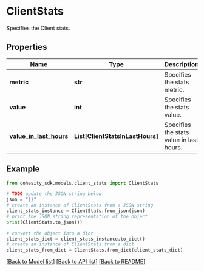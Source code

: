 # ClientStats

Specifies the Client stats.

## Properties

Name | Type | Description | Notes
------------ | ------------- | ------------- | -------------
**metric** | **str** | Specifies the stats metric. | [optional] 
**value** | **int** | Specifies the stats value. | [optional] 
**value_in_last_hours** | [**List[ClientStatsInLastHours]**](ClientStatsInLastHours.md) | Specifies the stats value in last hours. | [optional] 

## Example

```python
from cohesity_sdk.models.client_stats import ClientStats

# TODO update the JSON string below
json = "{}"
# create an instance of ClientStats from a JSON string
client_stats_instance = ClientStats.from_json(json)
# print the JSON string representation of the object
print(ClientStats.to_json())

# convert the object into a dict
client_stats_dict = client_stats_instance.to_dict()
# create an instance of ClientStats from a dict
client_stats_from_dict = ClientStats.from_dict(client_stats_dict)
```
[[Back to Model list]](../README.md#documentation-for-models) [[Back to API list]](../README.md#documentation-for-api-endpoints) [[Back to README]](../README.md)


